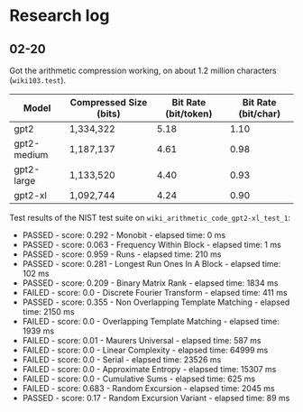 # Research log

## 02-20

Got the arithmetic compression working, on about 1.2 million characters (`wiki103.test`).

| Model       | Compressed Size (bits) | Bit Rate (bit/token) | Bit Rate (bit/char) |
| ----------- | ---------------------- | ------------------- | ------------------- |
| gpt2        | 1,334,322              | 5.18                 | 1.10                |
| gpt2-medium | 1,187,137              | 4.61                 | 0.98                |
| gpt2-large  | 1,133,520              | 4.40                 | 0.93                |
| gpt2-xl     | 1,092,744              | 4.24                 | 0.90                |


Test results of the NIST test suite on `wiki_arithmetic_code_gpt2-xl_test_1`:

- PASSED - score: 0.292 - Monobit - elapsed time: 0 ms
- PASSED - score: 0.063 - Frequency Within Block - elapsed time: 1 ms
- PASSED - score: 0.959 - Runs - elapsed time: 210 ms
- PASSED - score: 0.281 - Longest Run Ones In A Block - elapsed time: 102 ms
- PASSED - score: 0.209 - Binary Matrix Rank - elapsed time: 1834 ms
- FAILED - score: 0.0 - Discrete Fourier Transform - elapsed time: 411 ms
- PASSED - score: 0.355 - Non Overlapping Template Matching - elapsed time: 2150 ms
- FAILED - score: 0.0 - Overlapping Template Matching - elapsed time: 1939 ms
- FAILED - score: 0.01 - Maurers Universal - elapsed time: 587 ms
- FAILED - score: 0.0 - Linear Complexity - elapsed time: 64999 ms
- FAILED - score: 0.0 - Serial - elapsed time: 23526 ms
- FAILED - score: 0.0 - Approximate Entropy - elapsed time: 15307 ms
- FAILED - score: 0.0 - Cumulative Sums - elapsed time: 625 ms
- FAILED - score: 0.683 - Random Excursion - elapsed time: 2045 ms
- PASSED - score: 0.17 - Random Excursion Variant - elapsed time: 89 ms

